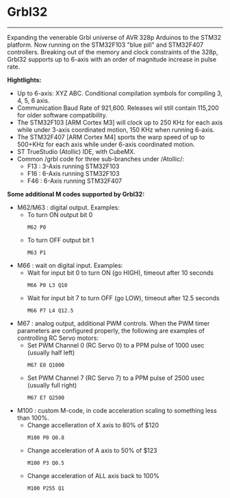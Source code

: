 # Grbl32
***

Expanding the venerable Grbl universe of AVR 328p Arduinos to the STM32 platform.  Now running on the STM32F103 "blue pill" and STM32F407 controllers. Breaking out of the memory and clock constraints of the 328p, Grbl32 supports up to 6-axis with an order of magnitude increase in pulse rate. 

**Hightlights:**
* Up to 6-axis: XYZ ABC. Conditional compilation symbols for compiling 3, 4, 5, 6 axis.
* Communication Baud Rate of 921,600. Releases wil still contain 115,200 for older software compatibility.
* The STM32F103 [ARM Cortex M3] will clock up to 250 KHz for each axis while under 3-axis coordinated motion,  150 KHz when running 6-axis.
* The STM32F407 [ARM Cortex M4] sports the warp speed of up to 500+KHz for each axis while under 6-axis coordinated motion.
* ST TrueStudio (Atollic) IDE, with CubeMX.
* Common /grbl code for three sub-branches under /Atollic/:
  * F13 : 3-Axis running STM32F103
  * F16 : 6-Axis running STM32F103
  * F46 : 6-Axis running STM32F407

**Some additional M codes supported by Grbl32:**
* M62/M63 : digital output. Examples:
  * To turn ON output bit 0
    ```
    M62 P0
    ```
  * To turn OFF output bit 1
    ```
    M63 P1
    ```
* M66 : wait on digital input. Examples:
  * Wait for input bit 0 to turn ON (go HIGH), timeout after 10 seconds
    ```
    M66 P0 L3 Q10
    ```
  * Wait for input bit 7 to turn OFF (go LOW), timeout after 12.5 seconds
    ```
    M66 P7 L4 Q12.5
    ```
* M67 : analog output, additional PWM controls. When the PWM timer parameters are configured properly, the following are examples of controlling RC Servo motors:
  * Set PWM Channel 0 (RC Servo 0) to a PPM pulse of 1000 usec (usually half left)
    ```
    M67 E0 Q1000
    ```
  * Set PWM Channel 7 (RC Servo 7) to a PPM pulse of 2500 usec (usually full right)
    ```
    M67 E7 Q2500
    ```
* M100 : custom M-code, in code acceleration scaling to something less than 100%.
  * Change accelleration of X axis to 80% of $120
    ```
    M100 P0 Q0.8
    ```
  * Change acceleration of A axis to 50% of $123
    ```
    M100 P3 Q0.5
    ```
  * Change acceleration of ALL axis back to 100%
    ```
    M100 P255 Q1
    ```